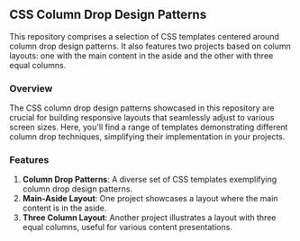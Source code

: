 ## CSS Column Drop Design Patterns

This repository comprises a selection of CSS templates centered around column drop design patterns. It also features two projects based on column layouts: one with the main content in the aside and the other with three equal columns.

### Overview

The CSS column drop design patterns showcased in this repository are crucial for building responsive layouts that seamlessly adjust to various screen sizes. Here, you'll find a range of templates demonstrating different column drop techniques, simplifying their implementation in your projects.

### Features

1. **Column Drop Patterns**: A diverse set of CSS templates exemplifying column drop design patterns.
2. **Main-Aside Layout**: One project showcases a layout where the main content is in the aside.
3. **Three Column Layout**: Another project illustrates a layout with three equal columns, useful for various content presentations.
